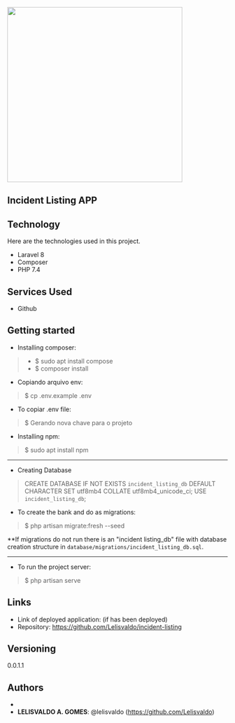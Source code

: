 <p >
    <a href="https://laravel.com" target="_blank">
        <img src="https://raw.githubusercontent.com/laravel/art/master/logo-lockup/5%20SVG/2%20CMYK/1%20Full%20Color/laravel-logolockup-cmyk-red.svg" width="400">
    </a>
</p>


## Incident Listing APP

## Technology

Here are the technologies used in this project.

* Laravel 8
* Composer
* PHP 7.4

## Services Used

* Github

## Getting started

* Installing composer:
> * $ sudo apt install compose
> * $ composer install

* Copiando arquivo env:
>    $ cp .env.example .env
* To copiar .env file:
>    $ Gerando nova chave para o projeto
* Installing npm:
>    $ sudo apt install npm
---
* Creating Database
> CREATE DATABASE IF NOT EXISTS `incident_listing_db` DEFAULT CHARACTER SET utf8mb4 COLLATE utf8mb4_unicode_ci;
> USE `incident_listing_db`;

* To create the bank and do as migrations:
>    $ php artisan migrate:fresh --seed

**If migrations do not run there is an "incident listing_db" file with database creation structure
    in `database/migrations/incident_listing_db.sql`.
***
* To run the project server:
>    $ php artisan serve

## Links

- Link of deployed application: (if has been deployed)
- Repository: https://github.com/Lelisvaldo/incident-listing

## Versioning

0.0.1.1

## Authors
* 
* **LELISVALDO A. GOMES**: @lelisvaldo (https://github.com/Lelisvaldo)

